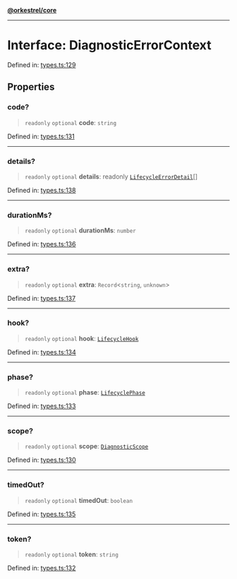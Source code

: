 [**@orkestrel/core**](../index.md)

***

# Interface: DiagnosticErrorContext

Defined in: [types.ts:129](https://github.com/orkestrel/core/blob/076093e61b67cd3d4198b173439f047ddbc97abc/src/types.ts#L129)

## Properties

### code?

> `readonly` `optional` **code**: `string`

Defined in: [types.ts:131](https://github.com/orkestrel/core/blob/076093e61b67cd3d4198b173439f047ddbc97abc/src/types.ts#L131)

***

### details?

> `readonly` `optional` **details**: readonly [`LifecycleErrorDetail`](LifecycleErrorDetail.md)[]

Defined in: [types.ts:138](https://github.com/orkestrel/core/blob/076093e61b67cd3d4198b173439f047ddbc97abc/src/types.ts#L138)

***

### durationMs?

> `readonly` `optional` **durationMs**: `number`

Defined in: [types.ts:136](https://github.com/orkestrel/core/blob/076093e61b67cd3d4198b173439f047ddbc97abc/src/types.ts#L136)

***

### extra?

> `readonly` `optional` **extra**: `Record`\<`string`, `unknown`\>

Defined in: [types.ts:137](https://github.com/orkestrel/core/blob/076093e61b67cd3d4198b173439f047ddbc97abc/src/types.ts#L137)

***

### hook?

> `readonly` `optional` **hook**: [`LifecycleHook`](../type-aliases/LifecycleHook.md)

Defined in: [types.ts:134](https://github.com/orkestrel/core/blob/076093e61b67cd3d4198b173439f047ddbc97abc/src/types.ts#L134)

***

### phase?

> `readonly` `optional` **phase**: [`LifecyclePhase`](../type-aliases/LifecyclePhase.md)

Defined in: [types.ts:133](https://github.com/orkestrel/core/blob/076093e61b67cd3d4198b173439f047ddbc97abc/src/types.ts#L133)

***

### scope?

> `readonly` `optional` **scope**: [`DiagnosticScope`](../type-aliases/DiagnosticScope.md)

Defined in: [types.ts:130](https://github.com/orkestrel/core/blob/076093e61b67cd3d4198b173439f047ddbc97abc/src/types.ts#L130)

***

### timedOut?

> `readonly` `optional` **timedOut**: `boolean`

Defined in: [types.ts:135](https://github.com/orkestrel/core/blob/076093e61b67cd3d4198b173439f047ddbc97abc/src/types.ts#L135)

***

### token?

> `readonly` `optional` **token**: `string`

Defined in: [types.ts:132](https://github.com/orkestrel/core/blob/076093e61b67cd3d4198b173439f047ddbc97abc/src/types.ts#L132)
